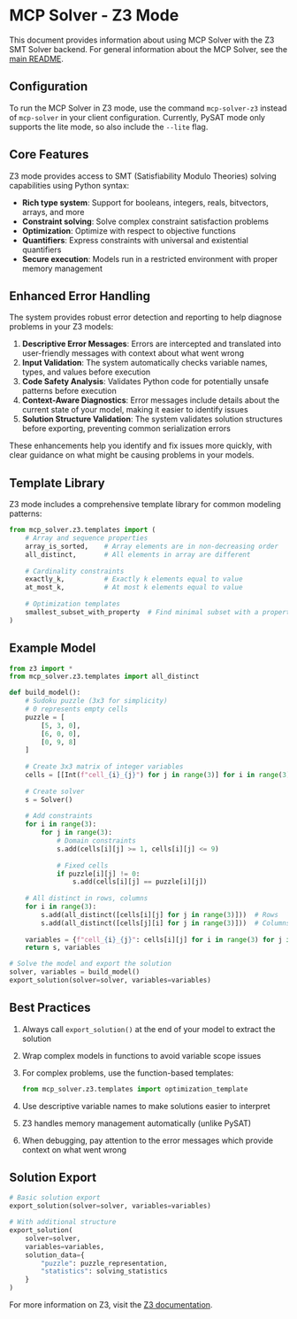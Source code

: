 # MCP Solver - Z3 Mode

This document provides information about using MCP Solver with the Z3 SMT Solver backend. For general information about the MCP Solver, see the [main README](https://claude.ai/chat/README.md).

## Configuration

To run the MCP Solver in Z3 mode, use the command `mcp-solver-z3` instead of `mcp-solver` in your client configuration. Currently, PySAT mode only supports the lite mode, so also include the `--lite` flag.

## Core Features

Z3 mode provides access to SMT (Satisfiability Modulo Theories) solving capabilities using Python syntax:

- **Rich type system**: Support for booleans, integers, reals, bitvectors, arrays, and more
- **Constraint solving**: Solve complex constraint satisfaction problems
- **Optimization**: Optimize with respect to objective functions
- **Quantifiers**: Express constraints with universal and existential quantifiers
- **Secure execution**: Models run in a restricted environment with proper memory management

## Enhanced Error Handling

The system provides robust error detection and reporting to help diagnose problems in your Z3 models:

1. **Descriptive Error Messages**: Errors are intercepted and translated into user-friendly messages with context about what went wrong
2. **Input Validation**: The system automatically checks variable names, types, and values before execution
3. **Code Safety Analysis**: Validates Python code for potentially unsafe patterns before execution
4. **Context-Aware Diagnostics**: Error messages include details about the current state of your model, making it easier to identify issues
5. **Solution Structure Validation**: The system validates solution structures before exporting, preventing common serialization errors

These enhancements help you identify and fix issues more quickly, with clear guidance on what might be causing problems in your models.

## Template Library

Z3 mode includes a comprehensive template library for common modeling patterns:

```python
from mcp_solver.z3.templates import (
    # Array and sequence properties
    array_is_sorted,    # Array elements are in non-decreasing order
    all_distinct,       # All elements in array are different
    
    # Cardinality constraints
    exactly_k,          # Exactly k elements equal to value
    at_most_k,          # At most k elements equal to value
    
    # Optimization templates
    smallest_subset_with_property  # Find minimal subset with a property
)
```

## Example Model

```python
from z3 import *
from mcp_solver.z3.templates import all_distinct

def build_model():
    # Sudoku puzzle (3x3 for simplicity)
    # 0 represents empty cells
    puzzle = [
        [5, 3, 0],
        [6, 0, 0],
        [0, 9, 8]
    ]
    
    # Create 3x3 matrix of integer variables
    cells = [[Int(f"cell_{i}_{j}") for j in range(3)] for i in range(3)]
    
    # Create solver
    s = Solver()
    
    # Add constraints
    for i in range(3):
        for j in range(3):
            # Domain constraints
            s.add(cells[i][j] >= 1, cells[i][j] <= 9)
            
            # Fixed cells
            if puzzle[i][j] != 0:
                s.add(cells[i][j] == puzzle[i][j])
    
    # All distinct in rows, columns
    for i in range(3):
        s.add(all_distinct([cells[i][j] for j in range(3)]))  # Rows
        s.add(all_distinct([cells[j][i] for j in range(3)]))  # Columns
    
    variables = {f"cell_{i}_{j}": cells[i][j] for i in range(3) for j in range(3)}
    return s, variables

# Solve the model and export the solution
solver, variables = build_model()
export_solution(solver=solver, variables=variables)
```

## Best Practices

1. Always call `export_solution()` at the end of your model to extract the solution

2. Wrap complex models in functions to avoid variable scope issues

3. For complex problems, use the function-based templates:

   ```python
   from mcp_solver.z3.templates import optimization_template
   ```

4. Use descriptive variable names to make solutions easier to interpret

5. Z3 handles memory management automatically (unlike PySAT)

6. When debugging, pay attention to the error messages which provide context on what went wrong

## Solution Export

```python
# Basic solution export
export_solution(solver=solver, variables=variables)

# With additional structure
export_solution(
    solver=solver, 
    variables=variables,
    solution_data={
        "puzzle": puzzle_representation,
        "statistics": solving_statistics
    }
)
```

For more information on Z3, visit the [Z3 documentation](https://z3prover.github.io/api/html/namespacez3py.html).